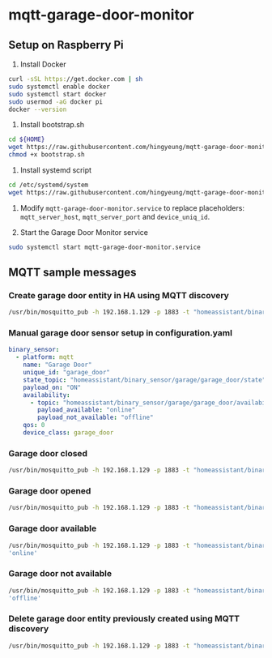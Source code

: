 # mqtt-garage-door-monitor

## Setup on Raspberry Pi
1. Install Docker  
```bash
curl -sSL https://get.docker.com | sh 
sudo systemctl enable docker
sudo systemctl start docker
sudo usermod -aG docker pi
docker --version
```

1. Install bootstrap.sh  
```bash
cd ${HOME}
wget https://raw.githubusercontent.com/hingyeung/mqtt-garage-door-monitor/main/service/bootstrap.sh
chmod +x bootstrap.sh
```

1. Install systemd script  
```bash
cd /etc/systemd/system
wget https://raw.githubusercontent.com/hingyeung/mqtt-garage-door-monitor/main/service/mqtt-garage-door-monitor.service
```

1. Modify `mqtt-garage-door-monitor.service` to replace placeholders: `mqtt_server_host`, `mqtt_server_port` and `device_uniq_id`.

1. Start the Garage Door Monitor service
```bash
sudo systemctl start mqtt-garage-door-monitor.service
```

## MQTT sample messages
### Create garage door entity in HA using MQTT discovery
```bash
/usr/bin/mosquitto_pub -h 192.168.1.129 -p 1883 -t "homeassistant/binary_sensor/garage/garage_door/config" -m '{ "name": "Garage Door", "uniq_id": "garage/garage_door", "stat_t": "homeassistant/binary_sensor/garage/garage_door/state", "qos": 1, "payload_open": "ON", "payload_close": "OFF", "dev_cla": "garage_door", "pl_avail": "online", "pl_not_avail": "offline", "value_template": "{{ value_json.state }}" }'
```

### Manual garage door sensor setup in configuration.yaml
```yaml
binary_sensor:
  - platform: mqtt
    name: "Garage Door"
    unique_id: "garage_door"
    state_topic: "homeassistant/binary_sensor/garage/garage_door/state"
    payload_on: "ON"
    availability:
      - topic: "homeassistant/binary_sensor/garage/garage_door/availability"
        payload_available: "online"
        payload_not_available: "offline"
    qos: 0
    device_class: garage_door
```

### Garage door closed
```bash
/usr/bin/mosquitto_pub -h 192.168.1.129 -p 1883 -t "homeassistant/binary_sensor/garage/garage_door/state" -m 'OFF'
```

### Garage door opened
```bash
/usr/bin/mosquitto_pub -h 192.168.1.129 -p 1883 -t "homeassistant/binary_sensor/garage/garage_door/state" -m 'ON'
```

### Garage door available
```bash
/usr/bin/mosquitto_pub -h 192.168.1.129 -p 1883 -t "homeassistant/binary_sensor/garage/garage_door/availability" -m
'online'
```

### Garage door not available
```bash
/usr/bin/mosquitto_pub -h 192.168.1.129 -p 1883 -t "homeassistant/binary_sensor/garage/garage_door/availability" -m
'offline'
```

### Delete garage door entity previously created using MQTT discovery
```bash
/usr/bin/mosquitto_pub -h 192.168.1.129 -p 1883 -t "homeassistant/binary_sensor/garage/garage_door/config" -m ''
```